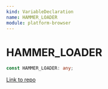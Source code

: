 ```yaml
---
kind: VariableDeclaration
name: HAMMER_LOADER
module: platform-browser
---
```


# HAMMER_LOADER

```ts
const HAMMER_LOADER: any;
```

[Link to repo](https://github.com/timdeschryver/angular/blob/master/packages/platform-browser/src/dom/events/hammer_gestures.ts#L79-L79)

